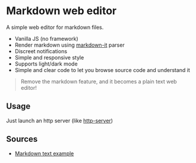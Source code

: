 # Markdown web editor

A simple web editor for markdown files.

* Vanilla JS (no framework)
* Render markdown using [markdown-it](https://github.com/markdown-it/markdown-it) parser
* Discreet notifications
* Simple and responsive style
* Supports light/dark mode
* Simple and clear code to let you browse source code and understand it

> Remove the markdown feature, and it becomes a plain text web editor!

## Usage

Just launch an http server (like [http-server](https://www.npmjs.com/package/http-server))

## Sources

* [Markdown text example](https://github.com/im-luka/markdown-cheatsheet)